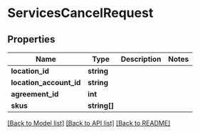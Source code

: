 # ServicesCancelRequest

## Properties
Name | Type | Description | Notes
------------ | ------------- | ------------- | -------------
**location_id** | **string** |  | 
**location_account_id** | **string** |  | 
**agreement_id** | **int** |  | 
**skus** | **string[]** |  | 

[[Back to Model list]](../README.md#documentation-for-models) [[Back to API list]](../README.md#documentation-for-api-endpoints) [[Back to README]](../README.md)


